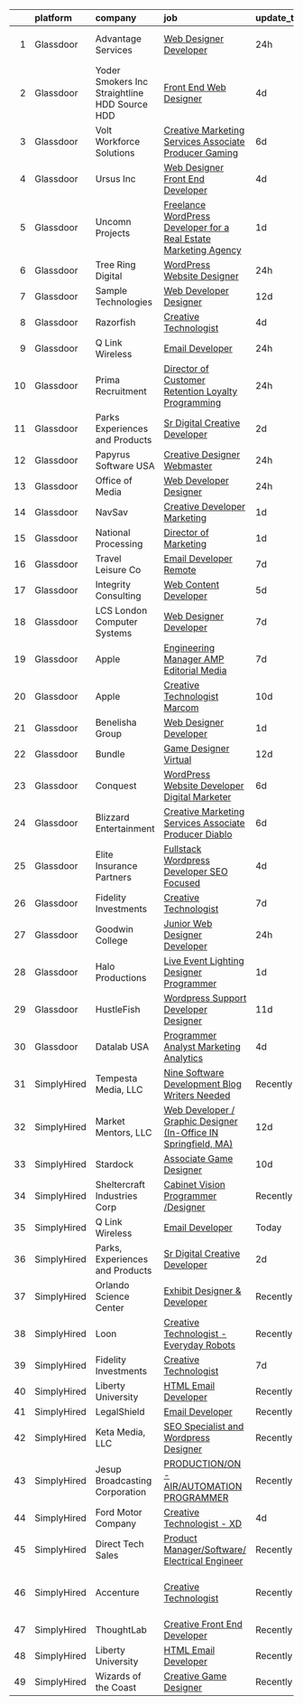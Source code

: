 

|    | platform    | company                                         | job                                                                                                                                                                                                                                                                                                                                                                                                                                                                                                                                                                                                                                                                                                                                                                                                                                                                                                                                                                                                                                                                                                                                                                                                                                                                                                                                                                                       | update_time   | location                       |
|---:|:------------|:------------------------------------------------|:------------------------------------------------------------------------------------------------------------------------------------------------------------------------------------------------------------------------------------------------------------------------------------------------------------------------------------------------------------------------------------------------------------------------------------------------------------------------------------------------------------------------------------------------------------------------------------------------------------------------------------------------------------------------------------------------------------------------------------------------------------------------------------------------------------------------------------------------------------------------------------------------------------------------------------------------------------------------------------------------------------------------------------------------------------------------------------------------------------------------------------------------------------------------------------------------------------------------------------------------------------------------------------------------------------------------------------------------------------------------------------------|:--------------|:-------------------------------|
|  1 | Glassdoor   | Advantage Services                              | [Web Designer   Developer](https://www.glassdoor.com/partner/jobListing.htm?pos=109&ao=1110586&s=58&guid=00000182f2cf72549c7cb9f3dd373a1e&src=GD_JOB_AD&t=SR&vt=w&ea=1&cs=1_54c3c5c7&cb=1661931058081&jobListingId=1008103578570&cpc=444700D72F2ECBCE&jrtk=3-0-1gbpcusjnk61r801-1gbpcuskdkbme800-1c0c8364cc3eff33--6NYlbfkN0APNKx5itsIl_6AEtj9J_zJmeANbbWAmSXjIuLUcSmeF4Cth_VZtTtvXCEgTOhJoMhjG6z_bVsNV6GfW9xH3MYjGwoIgkklIMMAw61vxQZy-ESj0HvncMC1_6F_kFktMksMlNmJIcLP-v40gxwmQ898EqjNlwAUKKkFOTm86Do_SvutZLICFQ-9Ag4vi12DPVg6X6218uPO-DRFbwS5x2wz9C24X6q8Azb-5cttGQcR6AqJa7ShTooiuqbt4LHQiBolhlDZZXhvokJdBh8K9WFA2dC5vuZQou8rmw9FP2jogYYvxr3T2lPqo1dT6D69V5l3Acmx8EqWzq8sfOuO9IJZPpcxrKUA4ZfE2jP7uYjn6ViGHGxjKLpUeXjJS2hnxgeYK1ZZZkG8mwo38HIV2SZkHFN9DkPGY4xZWc9ZSOhR7V9z1X90o5ujUwMGWupT2lQ9to3QDdJbhz3XUH3tW1q6eBRkGqcMmLVmiKh8xXpTEi-4SV1YpJIAjEjndPJJ2q4%3D)                                                                                                                                                                                                                                                                                                                                                                                                                                                                                                                         | 24h           | Fort Lauderdale, FL            |
|  2 | Glassdoor   | Yoder Smokers Inc  Straightline HDD  Source HDD | [Front End Web Designer](https://www.glassdoor.com/partner/jobListing.htm?pos=104&ao=1110586&s=58&guid=00000182f2cf72549c7cb9f3dd373a1e&src=GD_JOB_AD&t=SR&vt=w&ea=1&cs=1_cb48d9eb&cb=1661931058081&jobListingId=1008097207409&cpc=5C70DC7FEE0D01B1&jrtk=3-0-1gbpcusjnk61r801-1gbpcuskdkbme800-1fce3864310a3f03--6NYlbfkN0BOdRJV5k-L3FNCzjCgEhEptbzWR3mFvjnAQnp9JcinXOCVt8QEYBvHqTiHBHSlg98hTrhJExUUVa6v67S1gFyb-OBe8UoPzNouRDn3C9as0WFadlKMeZgUrqrdZ8hm_e9Z-8jTT-HPwLMdKEaf6nFSEDiY93r1Hqa_nw7whddI5F-1mZvAJ0zg1eaCReXvVOouIAXaKCQ6zXn643m6ntKaSj0e3yR-KnXc5QtS41ldGPG9QJQvZ8ZrPS9hN1fumQJ71ICDXiDB9gUjABmBJSeZEIM7yY_ya7f9_jrK6u471XWaIE9qcZhkZ2B2AlYcHENgI-9C7V3TQey7DA__nOJHtAA-biVoYg7ijqXAxRsbr8pjNl-70d5UiLlW9eP-yu-gCQpt21KZ9PtXd6TVl3VWuRy_m0d-Ha7rgHrKfzDAnn-R558zmFYOnp8X0ytukrl_CIPZfFUlmtWuIeb5hfvs6UA7_dCrRa5-Nd7XFj-qFyUn64LfHuBaIj_gZ5sOZc7xi3-H7MrFYw%3D%3D)                                                                                                                                                                                                                                                                                                                                                                                                                                                                                                             | 4d            | Hutchinson, KS                 |
|  3 | Glassdoor   | Volt Workforce Solutions                        | [Creative Marketing Services Associate Producer   Gaming](https://www.glassdoor.com/partner/jobListing.htm?pos=115&ao=1110586&s=58&guid=00000182f2cf72549c7cb9f3dd373a1e&src=GD_JOB_AD&t=SR&vt=w&ea=1&cs=1_d3b41891&cb=1661931058082&jobListingId=1008090225868&cpc=654405A9B1E0A9F5&jrtk=3-0-1gbpcusjnk61r801-1gbpcuskdkbme800-cd6763616c3e0eaf--6NYlbfkN0Dw5YS5k2p9urruc14icYN1MKKvJIN3Kd2XbyQRMSdz9Vq1-T5-D1XBEx4xZg6zFCiGfMxZZihaADuE4Q0Jz4AnqD5hMyIxL16IeRvVgo2h0pPybmVTrUM9x7Nvig-mfHSg7VUQ9cSswKiJtauHY1xLKVdbFfKFs1oiX67lFQiXukEj4i6rIbQITui_NuveDUGiUGl1Ov-FPmDgFvw0oZ1tPEoqZWFCOUIRYKqMFf4t3pQfAXqCsvfhyr3XQFpdXc8aT1zBHgwoYwGa1_KOt8v3ShesGQkt3el-kAyJr9rG8lootciBGRvvsrlUZGtW_HeAMxiUSEMN1c-gP4E5ZqjUBbkTU2DoFZFjDltbK2P0r95D7eOhLdOznzqmNo9XdnsF00IBenTdnRI6NRCXvybd-UxV5zcBr5mPXRsV6O6v4lI_N-tBNVuJ94WGAunVsodYXLa_GAbxPn7ByJpddXFJ95945wgr1Tt5AL6Pm1pRcYMP01-LIyZ55Gu2AXWcNkulHRLnhgvDrtqnk0-qVNJn5yteZEgjc1sXHsxxbV51DBZhwY7u1Rk2)                                                                                                                                                                                                                                                                                                                                                                                                                                        | 6d            | Remote                         |
|  4 | Glassdoor   | Ursus  Inc                                      | [Web Designer   Front End Developer](https://www.glassdoor.com/partner/jobListing.htm?pos=117&ao=1110586&s=58&guid=00000182f2cf72549c7cb9f3dd373a1e&src=GD_JOB_AD&t=SR&vt=w&ea=1&cs=1_0c8a2648&cb=1661931058083&jobListingId=1008097361956&cpc=3BA4CE39D5B5DEF5&jrtk=3-0-1gbpcusjnk61r801-1gbpcuskdkbme800-0ea09b14e2348c5f--6NYlbfkN0CT8vBT9H5mqECx2dfLV_FONLPDKpIRssxVwtj05Tmm4rA5I0VNOPdM1oYsK66ov5pqYS3gXk2ozh0lVEZwzGOqZs8rlCBef2uQoy630wv6aUBqB1D9vjbSnni5WCVaS2e0KhCWi_8-XMv97hUEg7H9r8pKMO8klnwzDsU9mPVyqE5wVDnTov1Pu_UnRYhnE0_Osqvwl8WORWgB_kOjxQQLPQWG-NWIcptfTftC_xvyt1c40uobZ403OrjOg5_p8zqz3cLzwrnHTjqWeFEhkd7FYyVcjiJCMFkVznphRmtkhKbL2ZU9aWVWUjChbdkFdlAiu4tIvv-tEhlvNaragy1ZQhsvGhOC5anf8D4yfIGDJbK-bmh5xwt1uscED6ao3EPCxdfHKv4RZ6Q3-m_MTe1dE6Nugv26rrW9yIa8ooHEPIgJzYTeC7TeJ6xGxEjr0Q_LC6p6H5q3S5tqAKobaBFAUOLFzaYkqfKDnvpMF9PoVT4FnWwHS3joE3uvv-KdBJV-GjVULLjt8tFzY4Zgk7fOgH_WUzTXD2rXISldBWa17E4jNA6490tvR3QdVwTnewBVTwwYO6AWpUbYbksHjyqh5ECTyJF6-StPrcJJAb9aet6WkPw7BRNFuxkQGpXbUFVabHqtQIcj4yZNa6NkJKEWJp6VuljoVFlbnJXmum2lkpv6FO3MDRTO6y0nf2t2pHoUwiYdYJV4mE1eYxcH-3qAc-nJyJU49giwVglfzMRi2kaSJRZsdafQLjAKv5ow8bw1alijUPdVdKIUlU2yj1FC7o4HHkxzd5BFkg8uKxJQO74DdNmiw5Ao4C0z1twV9HDa4rivSFDwhaN7ecRYt0gn4_GjxlFlMPJq1D8xs6Six2_Snz9T9E6cqSDsq8OQamUzVL2t-JWj-01LGORNZ-D7e7y3UFCNxyH4-XNzasNIods0erVECY7TVYqfXbvlOIgfA3zIvbvWxw5yDUK9mqLj2EqnqChncgv0rM-knPvRfQ%3D%3D) | 4d            | Brisbane, CA                   |
|  5 | Glassdoor   | Uncomn Projects                                 | [Freelance WordPress Developer for a Real Estate Marketing Agency](https://www.glassdoor.com/partner/jobListing.htm?pos=111&ao=1110586&s=58&guid=00000182f2cf72549c7cb9f3dd373a1e&src=GD_JOB_AD&t=SR&vt=w&ea=1&cs=1_9d55320f&cb=1661931058082&jobListingId=1008101514744&cpc=9DC6E4D8324653EE&jrtk=3-0-1gbpcusjnk61r801-1gbpcuskdkbme800-55c7ea5da921dd63--6NYlbfkN0BKcv96LAN5JP5r9t3e9WCk6GBMa7XVoW6HuhSN1eWrgfSSNrj3GQh8EPqdKM4S0bDx-bPvOJMJns5KLtezFoaJGf5x59ereELTgvzgO3nvo3zukJQ42wvV88uwAOlJiGnTliTmYAMhGkQ1pIqqIhSQs2tGXdQLFW9nP2tPSXFhTXhbzRyJskaU84MZM79wY3R_2UDCR_vzu0Vcuo1KUTufFK0olUK7NU0U3TC-tDD1myD7oJHs1bsQPyRRIAWUxQAtGinXud3vRlTx3z4mjwW1CN2jPGlyIqX_Cxq76vsZIf0BNwSi-6OcRZlak4DP-1WfTBnuMjuMaMovOKLE7J4My0UMmtehUSbECuM4yz0iUqx9KKDt0fMB4CvYd3v6Eit-JntRuofE-KnqgG-Zonk9gm2jmNkQeFhMcy2Rpz3rp3-mRNzDpwyGvQF6tQwXxCYzXObY8coWCAtpooEUzyMehSO6MmLNZTndR8eQZqFn41sdwfkHQhLorD0zlwKff7bVtYFCGcD-xw%3D%3D)                                                                                                                                                                                                                                                                                                                                                                                                                                                                   | 1d            | Arizona                        |
|  6 | Glassdoor   | Tree Ring Digital                               | [WordPress Website Designer](https://www.glassdoor.com/partner/jobListing.htm?pos=126&ao=1136043&s=58&guid=00000182f2cf72549c7cb9f3dd373a1e&src=GD_JOB_AD&t=SR&vt=w&ea=1&cs=1_15299fdd&cb=1661931058084&jobListingId=1008104809103&jrtk=3-0-1gbpcusjnk61r801-1gbpcuskdkbme800-6455d14c0a135bb5-)                                                                                                                                                                                                                                                                                                                                                                                                                                                                                                                                                                                                                                                                                                                                                                                                                                                                                                                                                                                                                                                                                          | 24h           | Denver, CO                     |
|  7 | Glassdoor   | Sample Technologies                             | [Web Developer   Designer](https://www.glassdoor.com/partner/jobListing.htm?pos=110&ao=1110586&s=58&guid=00000182f2cf72549c7cb9f3dd373a1e&src=GD_JOB_AD&t=SR&vt=w&ea=1&cs=1_e0046537&cb=1661931058082&jobListingId=1008078578505&cpc=9DC6E4D8324653EE&jrtk=3-0-1gbpcusjnk61r801-1gbpcuskdkbme800-cfcad52f3ccf37d8--6NYlbfkN0D4nuovUOU2dPryPr7-xanE7ZFWASvaSyNm3BqXIbrO0npDAFoAgEQsBBjUOAjv1PQnB3hwwrZmiOMA02kYqNnnHKWjfiGNMQW5EU7ErrgQUTQBKpdQ35ajdqRyVOpYt1ge-nlWBdEdOWxZg23c7O0q-QUnaWi8gZT3BRnlNxG5nms1UgSG3pAWYhhzkqBf5ihmdiq5iayFNGbFbm__KmH_LMLXEskjJiRnb-QqAtt2seNnayBYZKQhyNe3A0nAHh7aEJrtS3WkwIQdO4FV9MXe4fufAnQF7RaQQ0ctomA4rBvfXH6RNg-zJsRShzaoOeXIuGkXH6LiBgkLy-lHmJS7iL1pfE-yb_gy5rU45dLr7RFXvoxZRX1HD8p8Mh4V3veyGm2f2Tks6cU90Yi4FIcCaKq0gOmjTGWZfctlkrLf6_U-PMSwc1knbavrz_981fwJMmG80wKt2svpBRw6hxJHIWeqZmo41ojCgZLYxvwuxKEmzqsORXhjlIeE3GUyH9w%3D)                                                                                                                                                                                                                                                                                                                                                                                                                                                                                                                         | 12d           | Ann Arbor, MI                  |
|  8 | Glassdoor   | Razorfish                                       | [Creative Technologist](https://www.glassdoor.com/partner/jobListing.htm?pos=122&ao=1136043&s=58&guid=00000182f2cf72549c7cb9f3dd373a1e&src=GD_JOB_AD&t=SR&vt=w&cs=1_4ccaf210&cb=1661931058083&jobListingId=1008097941621&jrtk=3-0-1gbpcusjnk61r801-1gbpcuskdkbme800-e011890b045f0b68-)                                                                                                                                                                                                                                                                                                                                                                                                                                                                                                                                                                                                                                                                                                                                                                                                                                                                                                                                                                                                                                                                                                    | 4d            | Chicago, IL                    |
|  9 | Glassdoor   | Q Link Wireless                                 | [Email Developer](https://www.glassdoor.com/partner/jobListing.htm?pos=101&ao=1110586&s=58&guid=00000182f2cf72549c7cb9f3dd373a1e&src=GD_JOB_AD&t=SR&vt=w&ea=1&cs=1_8124c603&cb=1661931058080&jobListingId=1008103571365&cpc=E04C949A9101C6A2&jrtk=3-0-1gbpcusjnk61r801-1gbpcuskdkbme800-194db27e42b7b06d--6NYlbfkN0C1n-7uwLBmXreK9Hz04i1NaXR3ByHk8AHoFYtQOHcucu95xpYOtSKrVH76rYfwgWQVLCyReJRkV1VUJ6BM8SPa0ffbAmG1X-8B7rWVUqCN-I2GvFdXrzW9Y3evZoTtUZz3jcV33kresXZwUyprD6ssUemWUytQzLlw1D3idt7QCaypwhOu8qe2yGjH_7v-zFlaoekGkVY-V80y6gZWTJ2rVBC6j5h3vaa9N_etiuxQ8spE4GLUEzri0hzuUfYgJtdZK3OyHCyT9HiXujHdGAWI_mDiv72dVY4V_lj9ULWT7gh4DIbHOTX7jBxFH5eNr1JdpH9PgHKsZcT25jgnmAhRvFD_41_U8WVNzbW0lWBIqSAgPnr8-K5a-4sfYQFDjZL138Z3KQe_HfinWLuSLrOyFfFaRCuKNGT2SoHqYUozsk2wqY8nqwZadfTQt5nGqCyhzTtkYTj-hfbQcHfK4dNSuZCZdTjZeN1cExqyAu54erUV3WbHKjXNOuRah5djy5kuS9dw9vetcw%3D%3D)                                                                                                                                                                                                                                                                                                                                                                                                                                                                                                                    | 24h           | Dania, FL                      |
| 10 | Glassdoor   | Prima Recruitment                               | [Director of Customer Retention   Loyalty Programming](https://www.glassdoor.com/partner/jobListing.htm?pos=107&ao=1110586&s=58&guid=00000182f2cf72549c7cb9f3dd373a1e&src=GD_JOB_AD&t=SR&vt=w&ea=1&cs=1_fef20ee8&cb=1661931058081&jobListingId=1008103714154&cpc=8CDBB1EC89CF7160&jrtk=3-0-1gbpcusjnk61r801-1gbpcuskdkbme800-f763c80ce7dd5591--6NYlbfkN0CR6fyWvw91zRU7oeoqPGC5kMVc7W4h_5-lDeaLfC_nPaKi0-tprSaKpY07Je8xmseemwL72CUImZ4Ihb_AABOPxq5shcq0pqKGHirYRL2dcbdNLlErBrAL0AzsrLnp_SoxSdzCV2srB6BiihnfDeUIMPIzpJXeBRHG9Q6maPPAOT3CHZvjIHEerSyW8pgdtbS1GYgH321tOH-Rhg5ZBGNpIIB0nXoMch6dHRFuhDI-_tfOAkMsWU6Xci3G4m14jPGQNeRl5Y6uCFnnjthHL4VFiWwwGKB-PrAGyM_8JTscfuBcwmy7vUD20Y3tctJlU6i9Z0-OkJpw7pAGAKInyZHcvMG3TlEUEz1eq2SRdSU0791BDCyzUDKyGvf_QAL-RjBXZXkZvM-C8lSbCwsuE7Du_vUuw23iAJrHP8X_4q1wG6ymP_o_2t8b33GsrnnDhX544or5JaANuyrA0FU4av1tEMa7fhqRc-oo6zLC5MH_dzqdzk0J3eTs7noU--A7_KOdASKztW-VrQ%3D%3D)                                                                                                                                                                                                                                                                                                                                                                                                                                                                               | 24h           | New York, NY                   |
| 11 | Glassdoor   | Parks  Experiences and Products                 | [Sr Digital Creative Developer](https://www.glassdoor.com/partner/jobListing.htm?pos=105&ao=1110586&s=58&guid=00000182f2cf72549c7cb9f3dd373a1e&src=GD_JOB_AD&t=SR&vt=w&cs=1_d9c4e6a6&cb=1661931058081&jobListingId=1008099703310&cpc=6193B0C32834B022&jrtk=3-0-1gbpcusjnk61r801-1gbpcuskdkbme800-fb728cb3f9fdf480--6NYlbfkN0DAFTyt7pbDCC2JPO79CSdi1dIb81yjczP5qsKcZIxgiRd1qisRd4re16D_VG3-wzXJ0nliv0gQNViO9Xt44K6FR5BwiqT419r9u49XoR_8tbjFZLmm7ehhv12A_uTOeEh3itcsUiFMT1z4aoR3ZmECrMNnY7J0ktXrPQOTAETD3u4pEQa08E7i2GScRin7aZmuVIPGKRLfLEkApy8A07NLF3A0kpOV_8YBKZXwu0oqxczKq50sjCkF_WYto_yZZZqRxAAjO5Vy8QcLiv6XrN4SHwphz7Z4RmvTeELt55Fjy7zKy1QnIJJa0O2bJ5lh0fDhiIANHyo6B35Tm25eaw6yVBD7jha0kSg5zzEOafTxUStA8wrC5y-DXUsfqQFoSUKCi6Tb0N8bGFqXoYGHK8zVz4hsNJZsdRpUFqVe9wSU9F8hGUzrCSKWBMDpUqeALGE%3D)                                                                                                                                                                                                                                                                                                                                                                                                                                                                                                                                                                                         | 2d            | Celebration, FL                |
| 12 | Glassdoor   | Papyrus Software USA                            | [Creative Designer Webmaster](https://www.glassdoor.com/partner/jobListing.htm?pos=123&ao=1136043&s=58&guid=00000182f2cf72549c7cb9f3dd373a1e&src=GD_JOB_AD&t=SR&vt=w&ea=1&cs=1_c604dd92&cb=1661931058084&jobListingId=1008103390966&jrtk=3-0-1gbpcusjnk61r801-1gbpcuskdkbme800-bd4c6f05c07305cd-)                                                                                                                                                                                                                                                                                                                                                                                                                                                                                                                                                                                                                                                                                                                                                                                                                                                                                                                                                                                                                                                                                         | 24h           | Southlake, TX                  |
| 13 | Glassdoor   | Office of Media                                 | [Web Developer Designer](https://www.glassdoor.com/partner/jobListing.htm?pos=124&ao=1136043&s=58&guid=00000182f2cf72549c7cb9f3dd373a1e&src=GD_JOB_AD&t=SR&vt=w&cs=1_bfa74f57&cb=1661931058084&jobListingId=1008103481295&jrtk=3-0-1gbpcusjnk61r801-1gbpcuskdkbme800-1c945c115b5b0320-)                                                                                                                                                                                                                                                                                                                                                                                                                                                                                                                                                                                                                                                                                                                                                                                                                                                                                                                                                                                                                                                                                                   | 24h           | San Diego, CA                  |
| 14 | Glassdoor   | NavSav                                          | [Creative Developer   Marketing](https://www.glassdoor.com/partner/jobListing.htm?pos=108&ao=1110586&s=58&guid=00000182f2cf72549c7cb9f3dd373a1e&src=GD_JOB_AD&t=SR&vt=w&ea=1&cs=1_99b3160f&cb=1661931058081&jobListingId=1008101583321&cpc=1CBFC3E34E2A31FF&jrtk=3-0-1gbpcusjnk61r801-1gbpcuskdkbme800-3ef4b27837961961--6NYlbfkN0BvAdlA35CjkOTzb4w1kkSC-vTwJamGQa4qaPCWn-0njweHi_B-CtuKQhiA94M5OE-XjNhf22KnVp00kgckhjWxzGyV97h7v8x36p5wKdZlOjwGZGaqaaH8DYNMeM34HY9t9Z5J26lOJ85UEHLGvZFDJOe_8KgJLhnklUUMm79Fgw-wQMJzYni-FeIqV5Svyi_1ZjE_mxETfR2qp4i-PiUDiAz8y9BFsxOfX0BmecMnmGFBamzhbjmqf2dPmw1l79Q2jskoL_2S0v1vj9ya7N4qIc8leRTR7lxMYdlaW4nGWAYPjBxLsYskJB68BvhVdYd3rZe4SzbqZAzW0X-pzTf0s6ccwbdgP5xSSR5T9PMvRywqmCHxbttQgZ4DN4vSoETNgVkOiCtO10_BZrcbky-pKDbi7aU_R7sE62rsz4mCZG78QC2GcEl3i2YtkEtY8hryNsIvpyDJAH6SjIz8mui-GGWU0YCZ7BfEaH1g3wC3iPVgcX68pzR_BonQqZEuvg1sK1tDN5vpJvQQppZJRFHYGxw0Ld4k5009Ir240C5S8y-hmEHCBJPpODIUxiaLjXNFNVeoz1dAhMpia05vnuzU)                                                                                                                                                                                                                                                                                                                                                                                                                                 | 1d            | Beaumont, TX                   |
| 15 | Glassdoor   | National Processing                             | [Director of Marketing](https://www.glassdoor.com/partner/jobListing.htm?pos=102&ao=1110586&s=58&guid=00000182f2cf72549c7cb9f3dd373a1e&src=GD_JOB_AD&t=SR&vt=w&ea=1&cs=1_6d084c0c&cb=1661931058081&jobListingId=1008101572280&cpc=2069669CCECE0501&jrtk=3-0-1gbpcusjnk61r801-1gbpcuskdkbme800-ff283f0c00fc5ca9--6NYlbfkN0C7FdYqye7fR5lUV8IgWPkZ54W6iO3v9h1VSxsEbL_uy-oT-c6pP46M_Y3j2Xm0vdTIllmD_WTqH6H2wD171Ffj1GzRRJ7JKFDuoNBxR4tPhyGtkoksupUJb5urw9qNP0s1vWumRE9TLjPiYW7Po4iLpB7QH2bq6qaCgNMKEGnffn0DvrwEWy2AIw7GOkCgF0NgbUUUn847qCmC_MziErfOiQ_1SwQhdaOWwoavSyWEAIxUlcdKJj3Fke2mT_R3JRYKTO1KA5dy7q9wwMZ88j8VsSzl-pDrOr9aoYdDlo8v3z7OueY6NlNTbVbWshhhAvM8BWZ4ti9TrIzLrdjkkLqjStZF-Qg0Tx2R63G9ops_qib-Wp8wpeXF_IL-ogcEdbcxJTk5g5gtpjjluHa_ZjmziuV6jazuYiCJYv4I5Dd45GP4whUtMcgy4NlolHl2Ua8Kyx4y9LF2k0Xt5aJpl2TLQnk4Aylp9ly80RMVKWFMLOWNPTWX4JTeHrBSEFzNiGDwimRlQK_n6Q%3D%3D)                                                                                                                                                                                                                                                                                                                                                                                                                                                                                                              | 1d            | Orem, UT                       |
| 16 | Glassdoor   | Travel   Leisure Co                             | [Email Developer  Remote ](https://www.glassdoor.com/partner/jobListing.htm?pos=127&ao=1136043&s=58&guid=00000182f2cf72549c7cb9f3dd373a1e&src=GD_JOB_AD&t=SR&vt=w&cs=1_52de4406&cb=1661931058084&jobListingId=1008088849945&jrtk=3-0-1gbpcusjnk61r801-1gbpcuskdkbme800-0924d9fa20f4ce64-)                                                                                                                                                                                                                                                                                                                                                                                                                                                                                                                                                                                                                                                                                                                                                                                                                                                                                                                                                                                                                                                                                                 | 7d            | Orlando, FL                    |
| 17 | Glassdoor   | Integrity Consulting                            | [Web Content Developer](https://www.glassdoor.com/partner/jobListing.htm?pos=116&ao=1110586&s=58&guid=00000182f2cf72549c7cb9f3dd373a1e&src=GD_JOB_AD&t=SR&vt=w&ea=1&cs=1_9ccd1fa5&cb=1661931058083&jobListingId=1008094495778&cpc=F41FEAB56D215062&jrtk=3-0-1gbpcusjnk61r801-1gbpcuskdkbme800-439e830b59f7cfc8--6NYlbfkN0CrvNralL3Bh0QC60w4FoF0szjqVVztVDZ9RqSdK7agq0dZ6xa3pYLPrxt36XbTTSO7DNM_32D_luNYAVs_ZgaKPHuO3zI_AiDXsFbdcke69ICvtUKONaP-HjAJFBWIRUdG1_xl9MdUe2gxXsTQqRAUf9JUHz6RVCV5oWQmGrRzhJCKdO_6iSENx-IQRGS5eG4-ZM2fsEdAQbFa7wLMz_xkzPZCx6YWn9VEgXDna2H5nIMc-xqMCdRfBfh8w_2xY8T_tpmDnHzC8dxWVXHN6d_SZMBcadspXm3frAVvGie8DxIFcfv2JdYIbQL8aGMSaPhJeQrOxYUS3jcaiEgYiPBaCnWUM6OW8Ldl-ciae2a3G4IA3dFcQBUdfElLatmt-XZucD4fHpQNqwRP7lUFOdAXVMH5uZcmOgnSr4DlRDeCM-HxNafFquctG0BZJYqx1kLXMk0VtKuu3rthfEyoNguoG-wJeN3m8R4NOd84DCGaCALpHB7BImFmVNvWzQhywFk%3D)                                                                                                                                                                                                                                                                                                                                                                                                                                                                                                                            | 5d            | Remote                         |
| 18 | Glassdoor   | LCS   London Computer Systems                   | [Web Designer Developer](https://www.glassdoor.com/partner/jobListing.htm?pos=106&ao=1110586&s=58&guid=00000182f2cf72549c7cb9f3dd373a1e&src=GD_JOB_AD&t=SR&vt=w&ea=1&cs=1_fc8f0667&cb=1661931058081&jobListingId=1008089434599&cpc=F45C15D234B746DE&jrtk=3-0-1gbpcusjnk61r801-1gbpcuskdkbme800-c5af3770667fa8b2--6NYlbfkN0CckLY1Y7Nzm7RAXoTq-bvgsovIKUj47znE7HlWw5vlrDWT7l6GaPFsZiavTqzdiZepbjqTB8tNII1euSfCslzRMne6UsC1cS9h_c9LO0VzmCtJPcA58nlToXyTIMF1z470Gu5bXTtmtld0XZNuDaSTSlq9Lsv4rur2itJV92kW2Tizz3Z4A6us3REyE5eRPpZj6cXGa-jWaBmcGHCb2333JCMjIfqGdZkGqQW2c5C2SxA4D2lVljOZFtqL1LtXEfRTwQ0yWv2YZZ6M0rjBhkUI7Qf37PVLUPhjNAszHIq_Y84LyK28hynEJhw7ThGky8I5tabtP05xpTSxfHNg6hjmV_95rRZQUsHwTgVes0SWfBvljk2yFU6hvZ6YruHbC02n6ZsyGMJhlcK-yFacsWai2aEJsBZ9xdqNGy37JJKD6Puc4udrfPC9Pza8I4wuRdswSwSSTwlvMdwxcJjFaGNugO_bDOCVJK1zbX_N8DT5KLQXCAGp5xa6Sf_gARFl9XOGBQzLxJPf8VxFJ3nLXIjht0alVHmvOZ2p3jRRGc5AXMmBqasLy3WAT7XG4_rffO5YZkw3plq86f1U8WAKeKJ05Ml7yU_EaG_ihI-iQnjslCqPGYz35ZYU6pOMbCZRYEzJGh_oavc7kC2vcmkFop2-bATH8AxXllNLp_byjdzm5WC5hiIBpdsLdw3cwmFO1bo9VkLe1XuGmJy6jpGKYGxG6O1WSeCtB997DszZyt8K0R7mH6Q95hB8)                                                                                                                                                                                                                                                                         | 7d            | Cincinnati, OH                 |
| 19 | Glassdoor   | Apple                                           | [Engineering Manager   AMP Editorial Media](https://www.glassdoor.com/partner/jobListing.htm?pos=114&ao=1110586&s=58&guid=00000182f2cf72549c7cb9f3dd373a1e&src=GD_JOB_AD&t=SR&vt=w&cs=1_f1738491&cb=1661931058082&jobListingId=1008087783943&cpc=F41FEAB56D215062&jrtk=3-0-1gbpcusjnk61r801-1gbpcuskdkbme800-9027cbec4d0b7214--6NYlbfkN0BvKrLyj5gPmtZO9T8euul8TCxuuKNOtzRJOomxnwSEodTz2Bc-sPZl1dBMH13w-jNIaGFdFXHWJdgxhzj_r8Jx5AOAy2HdBwJoJ1jMbNH3P6YWju9mOZOkVQjeCm_SMf56f3cIa4N8JFkA4J1w2-Ri7km6DD-4ja3bVUzvq12ELODmyDLXFDrDM60VY3QqBTNC4krWdUK3Z2nAWloRkT6qzcxhHlZBFUgyjqmFOL_QZqxppwtnP84HzdIaKBCYncXB1DBnc0QGaS5FiYrWYD6iW8T4Hyt_qK_Wql-sXJrSn8mMbv0xuJymgq0CH9NBqva5VgZ7sZmZWSDrLB9ROBs4z1Jc_CmKcyNd1xKLa9JyJp6v8azA4WO3JFOYjdSjzC00z554tvE1EM239TzRIcxaIGrBNf1DqB4lCYJCkZ65OCyrys4vjXvEF3fXISPAmyDTzc2IgJyjV_MQGPBV9ngddLPXlraEq9gP2XPfSOej_cNm75GtUkE0sZkVXk0Y6kwHIBROvaZqYKvL5FKtAuMd1m2hUi8RS2j6B4zKLLSFwsM3kj31UoTjj5UwDgj-oMUHZm6iYy3Iy45hYCrTK-GwUJuaoTw6iAn4-0YPPwiz0izcJ4o2xfz0ycmgJjbp-wTYIl562yBUP9DiGCo2RZ2n8Zd8Zp3U_aaZxow_sx6fx54ygBmUvmqur639DTeaYwqXGxomHq72iIUtxMnzNCmrEkeImQkWS85NYkmwVPT7USRio09F6i1NoGWqyrvY0IRkPf0-EFh5ob2dfb3-nT9k5pC3PE5BmqL1GbbH-yMsW9gkeb884c0b7aTgZVJlwD7wzZF4m2oDYMjmZ7l9YaimsQUOOIHOdiAs4nN702C1B656r0KBBqtQruQX7pp1uPYYmJTzdNqI5lfQdR_roCHk-km02qrmlHVxP3XZ76gNY9jwx5FjB6lVz2t8PuCI38kI-tOKWiTpMlpoICetIugx)                           | 7d            | Seattle, WA                    |
| 20 | Glassdoor   | Apple                                           | [Creative Technologist  Marcom](https://www.glassdoor.com/partner/jobListing.htm?pos=120&ao=1136043&s=58&guid=00000182f2cf72549c7cb9f3dd373a1e&src=GD_JOB_AD&t=SR&vt=w&cs=1_c5c2bd39&cb=1661931058083&jobListingId=1008083007694&jrtk=3-0-1gbpcusjnk61r801-1gbpcuskdkbme800-dbc3a7b0a0f122f1-)                                                                                                                                                                                                                                                                                                                                                                                                                                                                                                                                                                                                                                                                                                                                                                                                                                                                                                                                                                                                                                                                                            | 10d           | Cupertino, CA                  |
| 21 | Glassdoor   | Benelisha Group                                 | [Web Designer Developer](https://www.glassdoor.com/partner/jobListing.htm?pos=112&ao=1110586&s=58&guid=00000182f2cf72549c7cb9f3dd373a1e&src=GD_JOB_AD&t=SR&vt=w&ea=1&cs=1_3a23358f&cb=1661931058082&jobListingId=1008101728807&cpc=BAEB662971763A76&jrtk=3-0-1gbpcusjnk61r801-1gbpcuskdkbme800-804696483a728e3b--6NYlbfkN0CVjp8eQq2X8g-c-TPDKEngJVNhygRZI_sRmDZV1i0hlN6T9Os67wfudge9EID3mBBLKF9rCWom1itQkIVJq2Di3N12cK9QSwXsXWuTTOFFcTZV1qfgnZIfLq_e744qogOcZRa-ZO8LoQPSFY3XxB98oyhNoF0-qaV4_kiqwTDqdXjo_PwebkwA-Q94uYflzlNHGE8aju488brD0Zyxwy_TY7KbxYKhIt8LwphyMoF3d8co1nDaQ5jsY5qFJtw32e1rSuuZFkHNvxXqvi5cr2rOJ3Qa0Ek_JEpxKCV7GWz0O3dEvy2G4fs8Xl6HgppZkMxHeUj5N7A4BNnW3WYVwHDcuCL1CK5EUDVBN8CcFhzn56-GTsRpE7e5ks0p-QJigQdUBxAdFiNJw_43IeIQhjufTuXb6hbmlDdYEGuSVN_wVF9EATuV7T443GF37NrWcOS3YOMct2CBwlKjvmLZ0Ivc_PpjzKms7unsWuXB_1VM1FitjnSuz43LxF1NX4iXgER6c0m2dUv2VQ%3D%3D)                                                                                                                                                                                                                                                                                                                                                                                                                                                                                                             | 1d            | Encino, CA                     |
| 22 | Glassdoor   | Bundle                                          | [Game Designer  Virtual ](https://www.glassdoor.com/partner/jobListing.htm?pos=121&ao=1136043&s=58&guid=00000182f2cf72549c7cb9f3dd373a1e&src=GD_JOB_AD&t=SR&vt=w&ea=1&cs=1_e5f0355e&cb=1661931058083&jobListingId=1008079560672&jrtk=3-0-1gbpcusjnk61r801-1gbpcuskdkbme800-750ea4ec84bd0b34-)                                                                                                                                                                                                                                                                                                                                                                                                                                                                                                                                                                                                                                                                                                                                                                                                                                                                                                                                                                                                                                                                                             | 12d           | Remote                         |
| 23 | Glassdoor   | Conquest                                        | [WordPress Website Developer   Digital Marketer](https://www.glassdoor.com/partner/jobListing.htm?pos=118&ao=1110586&s=58&guid=00000182f2cf72549c7cb9f3dd373a1e&src=GD_JOB_AD&t=SR&vt=w&ea=1&cs=1_236fcff7&cb=1661931058083&jobListingId=1008091649166&cpc=3BA4CE39D5B5DEF5&jrtk=3-0-1gbpcusjnk61r801-1gbpcuskdkbme800-15eee66a1314a8c4--6NYlbfkN0AcQ9reW0inlnqUW5-90XZFReYvL6WfO2iFG1P90bd8SEhfq7gsoa7izBzzPrl7az5hw50TqgzR93WPeqcidYQTUVvuUkL8HtA-qSArOva1yWM1EI72rjGfHMKjkPARg4_kANi9pQxVLasDj7MyOi3SkLQiJ2lRAurDIvS-cMV7E3XAdO535-K6GwcVCaHilSVhUfdUqtXgZoILjXsOfKig1dhekdbR4eRUr2RDzvfYGKf4HGcqz4ZKorRnFQ6F76bz8_p_lW2hKZfj3XJDjiFaeqKvU7y2canZlldoUGxjAfeu07PSN1EmEqMFixQDhrGVRqlaJexeB3YbnCazhTBmVebI1dubykYN7badvSNwx-ngpk2JLXYpd-f_drZ-elEh6k1khmy56EWRRCxL9mdx0rAKfJ3AO1bHnqUPZ8RpfCxqHsaVw62Dr8ZtsLX3vLgRRe2KFdOs7GZn7cluTjMQJU2ip51FDuWsk3gUj4ldnrpjNN7v8J4QDzZvFe5u3gD80RCEbsso1pkbELQeERMK)                                                                                                                                                                                                                                                                                                                                                                                                                                                                                 | 6d            | Remote                         |
| 24 | Glassdoor   | Blizzard Entertainment                          | [Creative Marketing Services Associate Producer  Diablo](https://www.glassdoor.com/partner/jobListing.htm?pos=129&ao=1136043&s=58&guid=00000182f2cf72549c7cb9f3dd373a1e&src=GD_JOB_AD&t=SR&vt=w&cs=1_fbd69b3e&cb=1661931058084&jobListingId=1008091715455&jrtk=3-0-1gbpcusjnk61r801-1gbpcuskdkbme800-788257d156d0e0ae-)                                                                                                                                                                                                                                                                                                                                                                                                                                                                                                                                                                                                                                                                                                                                                                                                                                                                                                                                                                                                                                                                   | 6d            | Irvine, CA                     |
| 25 | Glassdoor   | Elite Insurance Partners                        | [Fullstack Wordpress Developer  SEO Focused ](https://www.glassdoor.com/partner/jobListing.htm?pos=113&ao=1110586&s=58&guid=00000182f2cf72549c7cb9f3dd373a1e&src=GD_JOB_AD&t=SR&vt=w&ea=1&cs=1_053798cd&cb=1661931058082&jobListingId=1008097417688&cpc=A65DF3A704A48F9B&jrtk=3-0-1gbpcusjnk61r801-1gbpcuskdkbme800-aa4f18d313c91fb7--6NYlbfkN0B4jp5mfsiLEiFpPCxOna81i2z6rJx9ZIZWhVZJ6SFnYd2SDJZnAyVLqwqh7QmXpG9VG1Kbrzn6Mrr5X85l-cjimEGV5fh9yUxHZBdMAanQWpsmWrffk2otgO5SYgZ7U6Ql9jpH9Zq2g770vfb2HJJhgx8nok6vEslfnYL9dg06wUZbxZYYsWMsQMJkwf7bTfMSjKP2ehzr3mYg1bbqZtRyN5NG-WgJuk-GucKLhWJfmTiQH2-ulqYw4Mp5BrF3o4iwqUNS0f_ks2M9OYmEs4RhWhkHLbSvzdfHyL6-GVGAwi1SyoUPD723FDqpf0CHh6hTbBnqIbNcMNrYaR0RpvK7lLaXbJxaYYK77HtRIPUMeZEN0MzJtYrSMjSVDJx6mnWpNWDnrmlnkJ9MpbmfjiMre4tKevGk6HL9sYKBDjPh3fzQ8517mtUTdkq0tPih7W12Kx9e43bnE4w_KGGJihfaqWMlBDTEWWB7SgAc2IBWjT1XxDxSJD2E4gJe6ooBCpshYbVYUsUgiX4fUETEpRiqT9-fOjpTOYM%3D)                                                                                                                                                                                                                                                                                                                                                                                                                                                                      | 4d            | Remote                         |
| 26 | Glassdoor   | Fidelity Investments                            | [Creative Technologist](https://www.glassdoor.com/partner/jobListing.htm?pos=119&ao=1136043&s=58&guid=00000182f2cf72549c7cb9f3dd373a1e&src=GD_JOB_AD&t=SR&vt=w&cs=1_fdcb8604&cb=1661931058083&jobListingId=1008088358750&jrtk=3-0-1gbpcusjnk61r801-1gbpcuskdkbme800-33311c2df129d581-)                                                                                                                                                                                                                                                                                                                                                                                                                                                                                                                                                                                                                                                                                                                                                                                                                                                                                                                                                                                                                                                                                                    | 7d            | Boston, MA                     |
| 27 | Glassdoor   | Goodwin College                                 | [Junior Web Designer Developer](https://www.glassdoor.com/partner/jobListing.htm?pos=128&ao=1136043&s=58&guid=00000182f2cf72549c7cb9f3dd373a1e&src=GD_JOB_AD&t=SR&vt=w&cs=1_74641b1c&cb=1661931058084&jobListingId=1008104280295&jrtk=3-0-1gbpcusjnk61r801-1gbpcuskdkbme800-52d292b410d12378-)                                                                                                                                                                                                                                                                                                                                                                                                                                                                                                                                                                                                                                                                                                                                                                                                                                                                                                                                                                                                                                                                                            | 24h           | East Hartford, CT              |
| 28 | Glassdoor   | Halo Productions                                | [Live Event Lighting Designer  Programmer](https://www.glassdoor.com/partner/jobListing.htm?pos=103&ao=1110586&s=58&guid=00000182f2cf72549c7cb9f3dd373a1e&src=GD_JOB_AD&t=SR&vt=w&ea=1&cs=1_82365578&cb=1661931058081&jobListingId=1008101525285&cpc=3E251C7E648E8D76&jrtk=3-0-1gbpcusjnk61r801-1gbpcuskdkbme800-729f92209841afd9--6NYlbfkN0DZZww-p_mr8GWlqIRBY21Wjl_Fk3kglyx5_HcxykVqwXZdTK_RQWJFTP053msc2dD66_GAoCx6Z1tiMB3goF1Xhh0OhmX12at4KJaWC3nFe6s55c0hK0tvM5IT1NqrXPzXcV-8nVB0RjtAxvcVzcPweeMUqma4G_6gmYPl2gPaJvA7DqdCTDkCX39mkYni3dW99_PvwnErpy9Y-YH_-aSa2QuombSgnj-5hx9QiFkNBLATZG2adcOCjlVRTOA1z9D_ATaeDtrSz8zi5goDXMeCpAhl4QtshhUMF2TtNdqc9Rz2vi1KIcx2sbxYt8ihhc7jNyrLRfBEQnTy-9PsaW9914pBgIRQuVEAXQjNpQvRihMnMMJ5Xpnn4kq_8hAiyX7DpPhs52aaEUXnfw3sIASFHghUMq1OKMtxkVYAPj7cOuLoE53U0xakyyNBTDB2l9I5I9bQmPWmVT3g7s2YShzzGg7EtTxg88tkuTu_27M9lraFKKAWQQuH0WggqOkLyOhNjbpYKl7_vQ%3D%3D)                                                                                                                                                                                                                                                                                                                                                                                                                                                                                           | 1d            | Lawrence, NY                   |
| 29 | Glassdoor   | HustleFish                                      | [Wordpress Support Developer Designer](https://www.glassdoor.com/partner/jobListing.htm?pos=130&ao=1136043&s=58&guid=00000182f2cf72549c7cb9f3dd373a1e&src=GD_JOB_AD&t=SR&vt=w&ea=1&cs=1_3664c2bd&cb=1661931058084&jobListingId=1008081498722&jrtk=3-0-1gbpcusjnk61r801-1gbpcuskdkbme800-db26c5c377afcd73-)                                                                                                                                                                                                                                                                                                                                                                                                                                                                                                                                                                                                                                                                                                                                                                                                                                                                                                                                                                                                                                                                                | 11d           | Remote                         |
| 30 | Glassdoor   | Datalab USA                                     | [Programmer Analyst   Marketing Analytics](https://www.glassdoor.com/partner/jobListing.htm?pos=125&ao=1136043&s=58&guid=00000182f2cf72549c7cb9f3dd373a1e&src=GD_JOB_AD&t=SR&vt=w&ea=1&cs=1_f76ee948&cb=1661931058084&jobListingId=1008097700407&jrtk=3-0-1gbpcusjnk61r801-1gbpcuskdkbme800-5941121282930640-)                                                                                                                                                                                                                                                                                                                                                                                                                                                                                                                                                                                                                                                                                                                                                                                                                                                                                                                                                                                                                                                                            | 4d            | Broomfield, CO                 |
| 31 | SimplyHired | Tempesta Media, LLC                             | [Nine Software Development Blog Writers Needed](https://www.simplyhired.com/job/KiUcCHvCwlRkjCnqM25N9qJ96M2CXy2SkSHH8F0GuJxFNn49BIbbSQ?q=creative+programmer)                                                                                                                                                                                                                                                                                                                                                                                                                                                                                                                                                                                                                                                                                                                                                                                                                                                                                                                                                                                                                                                                                                                                                                                                                             | Recently      | Remote                         |
| 32 | SimplyHired | Market Mentors, LLC                             | [Web Developer / Graphic Designer (In-Office IN Springfield, MA)](https://www.simplyhired.com/job/O2JM3P62yfgrJ7vbOJJ1DIO2ROdM60FcioKWWNCu4XXvn1FU8pnANw?q=creative+programmer)                                                                                                                                                                                                                                                                                                                                                                                                                                                                                                                                                                                                                                                                                                                                                                                                                                                                                                                                                                                                                                                                                                                                                                                                           | 12d           | Hartford, CT                   |
| 33 | SimplyHired | Stardock                                        | [Associate Game Designer](https://www.simplyhired.com/job/Lh3Ql96AZb9mEotd-NpyLnzHv5qRwgPES7RjjozxMpf4GAj-FgKfWQ?q=creative+programmer)                                                                                                                                                                                                                                                                                                                                                                                                                                                                                                                                                                                                                                                                                                                                                                                                                                                                                                                                                                                                                                                                                                                                                                                                                                                   | 10d           | Plymouth, MI                   |
| 34 | SimplyHired | Sheltercraft Industries Corp                    | [Cabinet Vision Programmer /Designer](https://www.simplyhired.com/job/AjW9o-qqSUolvfq8unfSpXYKQn61J4QRPaDMAQKVi82gs8CF9CFYjg?q=creative+programmer)                                                                                                                                                                                                                                                                                                                                                                                                                                                                                                                                                                                                                                                                                                                                                                                                                                                                                                                                                                                                                                                                                                                                                                                                                                       | Recently      | Remote                         |
| 35 | SimplyHired | Q Link Wireless                                 | [Email Developer](https://www.simplyhired.com/job/ESN2bW6p_t6IYJzJ92JPKraZvT7krWjTP-Ewt9q8S2P_iWW9qLdgfg?q=creative+programmer)                                                                                                                                                                                                                                                                                                                                                                                                                                                                                                                                                                                                                                                                                                                                                                                                                                                                                                                                                                                                                                                                                                                                                                                                                                                           | Today         | Dania, FL                      |
| 36 | SimplyHired | Parks, Experiences and Products                 | [Sr Digital Creative Developer](https://www.simplyhired.com/job/SdpPzThjc_IlonSp4iC7CoIZvjkZF7BeSks-ztR3ZAP5VGXYT4Icyw?q=creative+programmer)                                                                                                                                                                                                                                                                                                                                                                                                                                                                                                                                                                                                                                                                                                                                                                                                                                                                                                                                                                                                                                                                                                                                                                                                                                             | 2d            | Celebration, FL                |
| 37 | SimplyHired | Orlando Science Center                          | [Exhibit Designer & Developer](https://www.simplyhired.com/job/JpuP0DVPATVwH0-XnxFsc8nJ-z6kfBqXsh9luvt7lVv6oPB3kNfQcg?q=creative+programmer)                                                                                                                                                                                                                                                                                                                                                                                                                                                                                                                                                                                                                                                                                                                                                                                                                                                                                                                                                                                                                                                                                                                                                                                                                                              | Recently      | Orlando, FL                    |
| 38 | SimplyHired | Loon                                            | [Creative Technologist - Everyday Robots](https://www.simplyhired.com/job/QiN05oo48LTKtE8vwHoCyEpSqJNG7mUxdt2q1AMd0kr2JVz8j0cz8g?q=creative+programmer)                                                                                                                                                                                                                                                                                                                                                                                                                                                                                                                                                                                                                                                                                                                                                                                                                                                                                                                                                                                                                                                                                                                                                                                                                                   | Recently      | Mountain View, CA              |
| 39 | SimplyHired | Fidelity Investments                            | [Creative Technologist](https://www.simplyhired.com/job/0DSsmMHcqUtNvQWXPnu05K4qoTfOJBf-SldkV-SW03gkmiQWtbA5hw?q=creative+programmer)                                                                                                                                                                                                                                                                                                                                                                                                                                                                                                                                                                                                                                                                                                                                                                                                                                                                                                                                                                                                                                                                                                                                                                                                                                                     | 7d            | Boston, MA                     |
| 40 | SimplyHired | Liberty University                              | [HTML Email Developer](https://www.simplyhired.com/job/eiuqa-nYZj4HuvTLRRJ7baHagOVr6te1yaP0tpWemQUOxM68dGFAMQ?q=creative+programmer)                                                                                                                                                                                                                                                                                                                                                                                                                                                                                                                                                                                                                                                                                                                                                                                                                                                                                                                                                                                                                                                                                                                                                                                                                                                      | Recently      | Remote                         |
| 41 | SimplyHired | LegalShield                                     | [Email Developer](https://www.simplyhired.com/job/InTvnyVbqqJ0ZXH8aW9nGoLkyyPTA1D_lZhsgxpXdnwKdCgxXf_9kA?q=creative+programmer)                                                                                                                                                                                                                                                                                                                                                                                                                                                                                                                                                                                                                                                                                                                                                                                                                                                                                                                                                                                                                                                                                                                                                                                                                                                           | Recently      | Remote                         |
| 42 | SimplyHired | Keta Media, LLC                                 | [SEO Specialist and Wordpress Designer](https://www.simplyhired.com/job/Wpnjo5fVD3_mHsgHg-vfvaT1DI04yYTSg6tK_MoGFhTXr0yBHAK1PA?q=creative+programmer)                                                                                                                                                                                                                                                                                                                                                                                                                                                                                                                                                                                                                                                                                                                                                                                                                                                                                                                                                                                                                                                                                                                                                                                                                                     | Recently      | Knoxville, TN                  |
| 43 | SimplyHired | Jesup Broadcasting Corporation                  | [PRODUCTION/ON-AIR/AUTOMATION PROGRAMMER](https://www.simplyhired.com/job/VOY7fQb9exuvY3euWhmLwxluiif74HKrxhMyXoVVEs7guP7GiKEY3Q?q=creative+programmer)                                                                                                                                                                                                                                                                                                                                                                                                                                                                                                                                                                                                                                                                                                                                                                                                                                                                                                                                                                                                                                                                                                                                                                                                                                   | Recently      | Douglas, GA                    |
| 44 | SimplyHired | Ford Motor Company                              | [Creative Technologist - XD](https://www.simplyhired.com/job/PcUh0oqEiLp2IXv9RvVJvz4SPCMUfyX978lETzyLC5lETc35Ik6p9Q?q=creative+programmer)                                                                                                                                                                                                                                                                                                                                                                                                                                                                                                                                                                                                                                                                                                                                                                                                                                                                                                                                                                                                                                                                                                                                                                                                                                                | 4d            | Michigan                       |
| 45 | SimplyHired | Direct Tech Sales                               | [Product Manager/Software/ Electrical Engineer](https://www.simplyhired.com/job/10_jnJqb2ZRi680m_vyVOUjFvhBkiPRCeh8PYve1YEPlyh-uAJ8Daw?q=creative+programmer)                                                                                                                                                                                                                                                                                                                                                                                                                                                                                                                                                                                                                                                                                                                                                                                                                                                                                                                                                                                                                                                                                                                                                                                                                             | Recently      | Indianapolis, IN               |
| 46 | SimplyHired | Accenture                                       | [Creative Technologist](https://www.simplyhired.com/job/eFEJQ44y-srETNMHTkaUc6bk9vI4ne5_8za5JG-78HqvtM6HpYWhgg?q=creative+programmer)                                                                                                                                                                                                                                                                                                                                                                                                                                                                                                                                                                                                                                                                                                                                                                                                                                                                                                                                                                                                                                                                                                                                                                                                                                                     | Recently      | Florham Park, NJ +34 locations |
| 47 | SimplyHired | ThoughtLab                                      | [Creative Front End Developer](https://www.simplyhired.com/job/mgyrVi9xGEdxnGefTgk-b1MEAbWAmB7-1ZjyK984IfKjhJP0_X6Krg?q=creative+programmer)                                                                                                                                                                                                                                                                                                                                                                                                                                                                                                                                                                                                                                                                                                                                                                                                                                                                                                                                                                                                                                                                                                                                                                                                                                              | Recently      | Remote                         |
| 48 | SimplyHired | Liberty University                              | [HTML Email Developer](https://www.simplyhired.com/job/eiuqa-nYZj4HuvTLRRJ7baHagOVr6te1yaP0tpWemQUOxM68dGFAMQ?q=creative+programmer)                                                                                                                                                                                                                                                                                                                                                                                                                                                                                                                                                                                                                                                                                                                                                                                                                                                                                                                                                                                                                                                                                                                                                                                                                                                      | Recently      | Remote +1 location             |
| 49 | SimplyHired | Wizards of the Coast                            | [Creative Game Designer](https://www.simplyhired.com/job/3U5NPAcld9zZ3VOc-NItCD-NzNvgqaZqPjmcmGZRZsaeN5WygOP2eA?q=creative+programmer)                                                                                                                                                                                                                                                                                                                                                                                                                                                                                                                                                                                                                                                                                                                                                                                                                                                                                                                                                                                                                                                                                                                                                                                                                                                    | Recently      | Renton, WA                     |